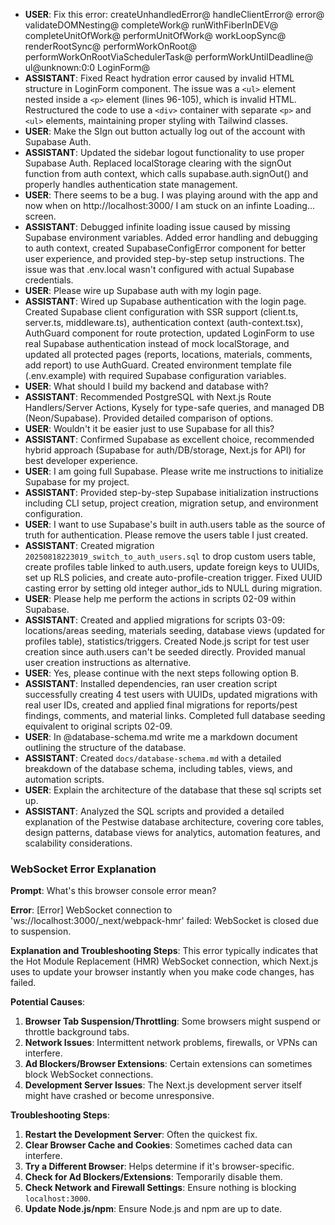 - **USER**: Fix this error: createUnhandledError@ handleClientError@ error@ validateDOMNesting@ completeWork@ runWithFiberInDEV@ completeUnitOfWork@ performUnitOfWork@ workLoopSync@ renderRootSync@ performWorkOnRoot@ performWorkOnRootViaSchedulerTask@ performWorkUntilDeadline@ ul@unknown:0:0 LoginForm@
- **ASSISTANT**: Fixed React hydration error caused by invalid HTML structure in LoginForm component. The issue was a `<ul>` element nested inside a `<p>` element (lines 96-105), which is invalid HTML. Restructured the code to use a `<div>` container with separate `<p>` and `<ul>` elements, maintaining proper styling with Tailwind classes.
- **USER**: Make the SIgn out button actually log out of the account with Supabase Auth.
- **ASSISTANT**: Updated the sidebar logout functionality to use proper Supabase Auth. Replaced localStorage clearing with the signOut function from auth context, which calls supabase.auth.signOut() and properly handles authentication state management.
- **USER**: There seems to be a bug. I was playing around with the app and now when on http://localhost:3000/ I am stuck on an infinte Loading... screen.
- **ASSISTANT**: Debugged infinite loading issue caused by missing Supabase environment variables. Added error handling and debugging to auth context, created SupabaseConfigError component for better user experience, and provided step-by-step setup instructions. The issue was that .env.local wasn't configured with actual Supabase credentials.
- **USER**: Please wire up Supabase auth with my login page.
- **ASSISTANT**: Wired up Supabase authentication with the login page. Created Supabase client configuration with SSR support (client.ts, server.ts, middleware.ts), authentication context (auth-context.tsx), AuthGuard component for route protection, updated LoginForm to use real Supabase authentication instead of mock localStorage, and updated all protected pages (reports, locations, materials, comments, add report) to use AuthGuard. Created environment template file (.env.example) with required Supabase configuration variables.
- **USER**: What should I build my backend and database with?
- **ASSISTANT**: Recommended PostgreSQL with Next.js Route Handlers/Server Actions, Kysely for type-safe queries, and managed DB (Neon/Supabase). Provided detailed comparison of options.
- **USER**: Wouldn't it be easier just to use Supabase for all this?
- **ASSISTANT**: Confirmed Supabase as excellent choice, recommended hybrid approach (Supabase for auth/DB/storage, Next.js for API) for best developer experience.
- **USER**: I am going full Supabase. Please write me instructions to initialize Supabase for my project.
- **ASSISTANT**: Provided step-by-step Supabase initialization instructions including CLI setup, project creation, migration setup, and environment configuration.
- **USER**: I want to use Supabase's built in auth.users table as the source of truth for authentication. Please remove the users table I just created.
- **ASSISTANT**: Created migration `20250818223019_switch_to_auth_users.sql` to drop custom users table, create profiles table linked to auth.users, update foreign keys to UUIDs, set up RLS policies, and create auto-profile-creation trigger. Fixed UUID casting error by setting old integer author_ids to NULL during migration.
- **USER**: Please help me perform the actions in scripts 02-09 within Supabase.
- **ASSISTANT**: Created and applied migrations for scripts 03-09: locations/areas seeding, materials seeding, database views (updated for profiles table), statistics/triggers. Created Node.js script for test user creation since auth.users can't be seeded directly. Provided manual user creation instructions as alternative.
- **USER**: Yes, please continue with the next steps following option B.
- **ASSISTANT**: Installed dependencies, ran user creation script successfully creating 4 test users with UUIDs, updated migrations with real user IDs, created and applied final migrations for reports/pest findings, comments, and material links. Completed full database seeding equivalent to original scripts 02-09.
- **USER**: In @database-schema.md write me a markdown document outlining the structure of the database.
- **ASSISTANT**: Created `docs/database-schema.md` with a detailed breakdown of the database schema, including tables, views, and automation scripts.
- **USER**: Explain the architecture of the database that these sql scripts set up.
- **ASSISTANT**: Analyzed the SQL scripts and provided a detailed explanation of the Pestwise database architecture, covering core tables, design patterns, database views for analytics, automation features, and scalability considerations.

### WebSocket Error Explanation

**Prompt**: What's this browser console error mean?

**Error**: [Error] WebSocket connection to 'ws://localhost:3000/\_next/webpack-hmr' failed: WebSocket is closed due to suspension.

**Explanation and Troubleshooting Steps**:
This error typically indicates that the Hot Module Replacement (HMR) WebSocket connection, which Next.js uses to update your browser instantly when you make code changes, has failed.

**Potential Causes**:

1.  **Browser Tab Suspension/Throttling**: Some browsers might suspend or throttle background tabs.
2.  **Network Issues**: Intermittent network problems, firewalls, or VPNs can interfere.
3.  **Ad Blockers/Browser Extensions**: Certain extensions can sometimes block WebSocket connections.
4.  **Development Server Issues**: The Next.js development server itself might have crashed or become unresponsive.

**Troubleshooting Steps**:

1.  **Restart the Development Server**: Often the quickest fix.
2.  **Clear Browser Cache and Cookies**: Sometimes cached data can interfere.
3.  **Try a Different Browser**: Helps determine if it's browser-specific.
4.  **Check for Ad Blockers/Extensions**: Temporarily disable them.
5.  **Check Network and Firewall Settings**: Ensure nothing is blocking `localhost:3000`.
6.  **Update Node.js/npm**: Ensure Node.js and npm are up to date.
